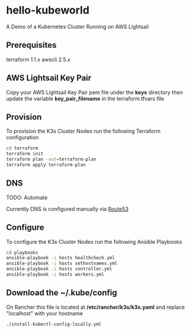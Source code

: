 # hello-kubeworld
A Demo of a Kubernetes Cluster Running on AWS Lightsail

## Prerequisites

terraform 1.1.x
awscli 2.5.x

## AWS Lightsail Key Pair

Copy your AWS Lightsail Key Pair pem file under the **keys** directory then update the variable **key_pair_filename** in the terraform.tfvars file

## Provision

To provision the K3s Cluster Nodes run the following Terraform configuration

``` bash
cd terraform
terraform init
terraform plan -out=terraform-plan
terraform apply terraform-plan
```

## DNS

TODO: Automate

Currently DNS is configured manually via [Route53](https://us-east-1.console.aws.amazon.com/route53/v2/home#Dashboard)

## Configure

To configure the K3s Cluster Nodes run the following Ansible Playbooks

``` bash
cd playbooks
ansible-playbook -i hosts healthcheck.yml
ansible-playbook -i hosts sethostnames.yml
ansible-playbook -i hosts controller.yml
ansible-playbook -i hosts workers.yml
```

## Download the ~/.kube/config

On Rancher this file is located at **/etc/rancher/k3s/k3s.yaml** and replace "localhost" with your hostname

``` bash
./install-kubectl-config-locally.yml
```

